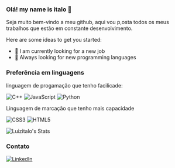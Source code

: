 ### Olá! my name is italo 👋

 Seja muito bem-vindo a meu github, aqui vou p,osta todos os meus trabalhos que estão em constante desenvolvimento.

Here are some ideas to get you started:

- 🔭 I am currently looking for a new job
- 🌱 Always looking for new programming languages
<!-- 👯 I’m looking to collaborate on ...
- 🤔 I’m looking for help with ...
- 💬 Ask me about ...
- 📫 How to reach me: ...
- 😄 Pronouns: ...
- ⚡ Fun fact: ...
-->

### Preferência em linguagens
linguagem de progamação que tenho facilicade:

![C++](https://img.shields.io/badge/c++-%23008080.svg?style=for-the-badge&logo=c%2B%2B&logoColor=white)  ![JavaScript](https://img.shields.io/badge/javascript-%23323330.svg?style=for-the-badge&logo=javascript&logoColor=%23F7DF1E)  ![Python](https://img.shields.io/badge/python-%23ED8B00?style=for-the-badge&logo=python&logoColor=ffdd54)

Linguagem de marcação que tenho mais capacidade

![CSS3](https://img.shields.io/badge/css3-%231572B6.svg?style=for-the-badge&logo=css3&logoColor=white)  ![HTML5](https://img.shields.io/badge/html5-%23E34F26.svg?style=for-the-badge&logo=html5&logoColor=white)
 
![Luizitalo's Stats](https://github-readme-stats.vercel.app/api?username=luizitalo&theme=dark&show_icons=true)

### Contato
 [![LinkedIn](https://img.shields.io/badge/LinkedIn-0077B5?style=for-the-badge&logo=linkedin&logoColor=white)](https://www.linkedin.com/in/luiz-italo-872807203/)
